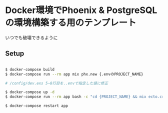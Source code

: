 # Docker環境でPhoenix & PostgreSQLの環境構築する用のテンプレート
いつでも破壊できるように

## Setup
```bash

$ docker-compose build
$ docker-compose run --rm app mix phx.new {.envのPROJECT_NAME}

# /config/dev.exs 5~8行目を..envで指定した値に修正

$ docker-compose up -d
$ docker-compose run --rm app bash -c "cd {PROJECT_NAME} && mix ecto.create"

$ docker-compose restart app


```
